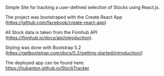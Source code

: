 Simple Site for tracking a user-defined selection of Stocks using React.js.

The project was bootstraped with the Create React App (https://github.com/facebook/create-react-app) 

All Stock data is taken from the Finnhub API (https://finnhub.io/docs/api/introduction).

Styling was done with Bootstrap 5.2 (https://getbootstrap.com/docs/5.2/getting-started/introduction/)

The deployed app can be found here: https://hubanton.github.io/StockTracker